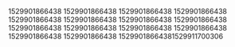 1529901866438
1529901866438
1529901866438
1529901866438
1529901866438
1529901866438
1529901866438
1529901866438
1529901866438
1529901866438
1529901866438
1529901866438
1529901866438
1529901866438
15299018664381529911700306